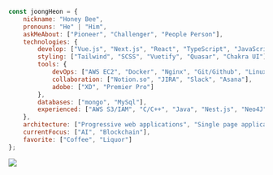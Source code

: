 ```javascript
const joongHeon = {
    nickname: "Honey Bee",
    pronouns: "He" | "Him",
    askMeAbout: ["Pioneer", "Challenger", "People Person"],
    technologies: {
        develop: ["Vue.js", "Next.js", "React", "TypeScript", "JavaScript", "Python", "Solidity"],
        styling: ["Tailwind", "SCSS", "Vuetify", "Quasar", "Chakra UI"],
        tools: {
            devOps: ["AWS EC2", "Docker", "Nginx", "Git/Github", "Linux", "VS Code"],
            collaboration: ["Notion.so", "JIRA", "Slack", "Asana"],
            adobe: ["XD", "Premier Pro"]
        },
        databases: ["mongo", "MySql"],
        experienced: ["AWS S3/IAM", "C/C++", "Java", "Nest.js", "Neo4J", "vis.js", "Figma", "Encase"]
    },
    architecture: ["Progressive web applications", "Single page applications"],
    currentFocus: ["AI", "Blockchain"],
    favorite: ["Coffee", "Liquor"]
};
```
<a href="https://myhoneyhouse.tistory.com" target="_blank"><img src="https://img.shields.io/badge/HoneyComb-000000?style=social&logo=tistory"/></a><br>

